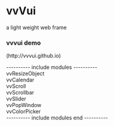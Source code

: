 # vvVui
a light weight web frame

<h3>vvvui demo </h3>
(http://vvvui.github.io)<br>

---------- include modules ---------- <br>
vvResizeObject <br>
vvCalendar <br>
vvScroll <br>
vvScrollbar <br>
vvSlider <br>
vvPopWindow <br>
vvColorPicker <br>
---------- include modules end ---------- <br><br>